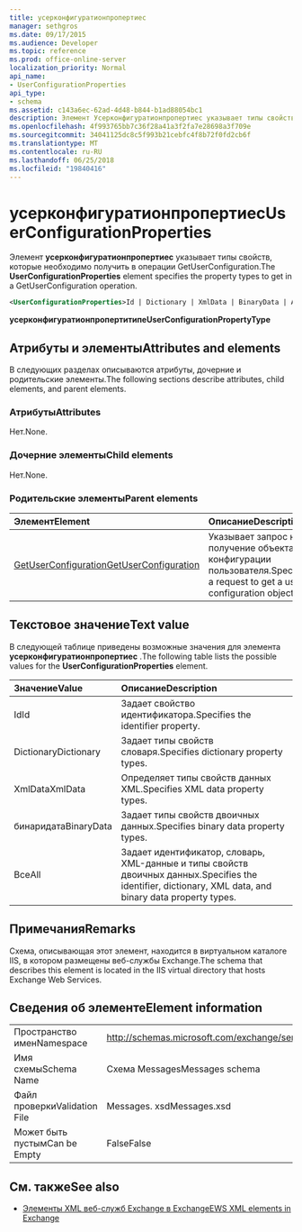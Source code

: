 ```yaml
---
title: усерконфигуратионпропертиес
manager: sethgros
ms.date: 09/17/2015
ms.audience: Developer
ms.topic: reference
ms.prod: office-online-server
localization_priority: Normal
api_name:
- UserConfigurationProperties
api_type:
- schema
ms.assetid: c143a6ec-62ad-4d48-b844-b1ad88054bc1
description: Элемент Усерконфигуратионпропертиес указывает типы свойств, которые необходимо получить в операции GetUserConfiguration.
ms.openlocfilehash: 4f993765bb7c36f28a41a3f2fa7e28698a3f709e
ms.sourcegitcommit: 34041125dc8c5f993b21cebfc4f8b72f0fd2cb6f
ms.translationtype: MT
ms.contentlocale: ru-RU
ms.lasthandoff: 06/25/2018
ms.locfileid: "19840416"
---
```

# <a name="userconfigurationproperties"></a><span data-ttu-id="6a5af-103">усерконфигуратионпропертиес</span><span class="sxs-lookup"><span data-stu-id="6a5af-103">UserConfigurationProperties</span></span>

<span data-ttu-id="6a5af-104">Элемент **усерконфигуратионпропертиес** указывает типы свойств, которые необходимо получить в операции GetUserConfiguration.</span><span class="sxs-lookup"><span data-stu-id="6a5af-104">The **UserConfigurationProperties** element specifies the property types to get in a GetUserConfiguration operation.</span></span> 
  
```xml
<UserConfigurationProperties>Id | Dictionary | XmlData | BinaryData | All</UserConfigurationProperties>
```

 <span data-ttu-id="6a5af-105">**усерконфигуратионпропертитипе**</span><span class="sxs-lookup"><span data-stu-id="6a5af-105">**UserConfigurationPropertyType**</span></span>
## <a name="attributes-and-elements"></a><span data-ttu-id="6a5af-106">Атрибуты и элементы</span><span class="sxs-lookup"><span data-stu-id="6a5af-106">Attributes and elements</span></span>

<span data-ttu-id="6a5af-107">В следующих разделах описываются атрибуты, дочерние и родительские элементы.</span><span class="sxs-lookup"><span data-stu-id="6a5af-107">The following sections describe attributes, child elements, and parent elements.</span></span>
  
### <a name="attributes"></a><span data-ttu-id="6a5af-108">Атрибуты</span><span class="sxs-lookup"><span data-stu-id="6a5af-108">Attributes</span></span>

<span data-ttu-id="6a5af-109">Нет.</span><span class="sxs-lookup"><span data-stu-id="6a5af-109">None.</span></span>
  
### <a name="child-elements"></a><span data-ttu-id="6a5af-110">Дочерние элементы</span><span class="sxs-lookup"><span data-stu-id="6a5af-110">Child elements</span></span>

<span data-ttu-id="6a5af-111">Нет.</span><span class="sxs-lookup"><span data-stu-id="6a5af-111">None.</span></span>
  
### <a name="parent-elements"></a><span data-ttu-id="6a5af-112">Родительские элементы</span><span class="sxs-lookup"><span data-stu-id="6a5af-112">Parent elements</span></span>

|<span data-ttu-id="6a5af-113">**Элемент**</span><span class="sxs-lookup"><span data-stu-id="6a5af-113">**Element**</span></span>|<span data-ttu-id="6a5af-114">**Описание**</span><span class="sxs-lookup"><span data-stu-id="6a5af-114">**Description**</span></span>|
|:-----|:-----|
|[<span data-ttu-id="6a5af-115">GetUserConfiguration</span><span class="sxs-lookup"><span data-stu-id="6a5af-115">GetUserConfiguration</span></span>](getuserconfiguration.md) <br/> |<span data-ttu-id="6a5af-116">Указывает запрос на получение объекта конфигурации пользователя.</span><span class="sxs-lookup"><span data-stu-id="6a5af-116">Specifies a request to get a user configuration object.</span></span>  <br/> |
   
## <a name="text-value"></a><span data-ttu-id="6a5af-117">Текстовое значение</span><span class="sxs-lookup"><span data-stu-id="6a5af-117">Text value</span></span>

<span data-ttu-id="6a5af-118">В следующей таблице приведены возможные значения для элемента **усерконфигуратионпропертиес** .</span><span class="sxs-lookup"><span data-stu-id="6a5af-118">The following table lists the possible values for the **UserConfigurationProperties** element.</span></span> 
  
|<span data-ttu-id="6a5af-119">**Значение**</span><span class="sxs-lookup"><span data-stu-id="6a5af-119">**Value**</span></span>|<span data-ttu-id="6a5af-120">**Описание**</span><span class="sxs-lookup"><span data-stu-id="6a5af-120">**Description**</span></span>|
|:-----|:-----|
|<span data-ttu-id="6a5af-121">Id</span><span class="sxs-lookup"><span data-stu-id="6a5af-121">Id</span></span>  <br/> |<span data-ttu-id="6a5af-122">Задает свойство идентификатора.</span><span class="sxs-lookup"><span data-stu-id="6a5af-122">Specifies the identifier property.</span></span>  <br/> |
|<span data-ttu-id="6a5af-123">Dictionary</span><span class="sxs-lookup"><span data-stu-id="6a5af-123">Dictionary</span></span>  <br/> |<span data-ttu-id="6a5af-124">Задает типы свойств словаря.</span><span class="sxs-lookup"><span data-stu-id="6a5af-124">Specifies dictionary property types.</span></span>  <br/> |
|<span data-ttu-id="6a5af-125">XmlData</span><span class="sxs-lookup"><span data-stu-id="6a5af-125">XmlData</span></span>  <br/> |<span data-ttu-id="6a5af-126">Определяет типы свойств данных XML.</span><span class="sxs-lookup"><span data-stu-id="6a5af-126">Specifies XML data property types.</span></span>  <br/> |
|<span data-ttu-id="6a5af-127">бинаридата</span><span class="sxs-lookup"><span data-stu-id="6a5af-127">BinaryData</span></span>  <br/> |<span data-ttu-id="6a5af-128">Задает типы свойств двоичных данных.</span><span class="sxs-lookup"><span data-stu-id="6a5af-128">Specifies binary data property types.</span></span>  <br/> |
|<span data-ttu-id="6a5af-129">Все</span><span class="sxs-lookup"><span data-stu-id="6a5af-129">All</span></span>  <br/> |<span data-ttu-id="6a5af-130">Задает идентификатор, словарь, XML-данные и типы свойств двоичных данных.</span><span class="sxs-lookup"><span data-stu-id="6a5af-130">Specifies the identifier, dictionary, XML data, and binary data property types.</span></span>  <br/> |
   
## <a name="remarks"></a><span data-ttu-id="6a5af-131">Примечания</span><span class="sxs-lookup"><span data-stu-id="6a5af-131">Remarks</span></span>

<span data-ttu-id="6a5af-132">Схема, описывающая этот элемент, находится в виртуальном каталоге IIS, в котором размещены веб-службы Exchange.</span><span class="sxs-lookup"><span data-stu-id="6a5af-132">The schema that describes this element is located in the IIS virtual directory that hosts Exchange Web Services.</span></span>
  
## <a name="element-information"></a><span data-ttu-id="6a5af-133">Сведения об элементе</span><span class="sxs-lookup"><span data-stu-id="6a5af-133">Element information</span></span>

|||
|:-----|:-----|
|<span data-ttu-id="6a5af-134">Пространство имен</span><span class="sxs-lookup"><span data-stu-id="6a5af-134">Namespace</span></span>  <br/> |http://schemas.microsoft.com/exchange/services/2006/messages  <br/> |
|<span data-ttu-id="6a5af-135">Имя схемы</span><span class="sxs-lookup"><span data-stu-id="6a5af-135">Schema Name</span></span>  <br/> |<span data-ttu-id="6a5af-136">Схема Messages</span><span class="sxs-lookup"><span data-stu-id="6a5af-136">Messages schema</span></span>  <br/> |
|<span data-ttu-id="6a5af-137">Файл проверки</span><span class="sxs-lookup"><span data-stu-id="6a5af-137">Validation File</span></span>  <br/> |<span data-ttu-id="6a5af-138">Messages. xsd</span><span class="sxs-lookup"><span data-stu-id="6a5af-138">Messages.xsd</span></span>  <br/> |
|<span data-ttu-id="6a5af-139">Может быть пустым</span><span class="sxs-lookup"><span data-stu-id="6a5af-139">Can be Empty</span></span>  <br/> |<span data-ttu-id="6a5af-140">False</span><span class="sxs-lookup"><span data-stu-id="6a5af-140">False</span></span>  <br/> |
   
## <a name="see-also"></a><span data-ttu-id="6a5af-141">См. также</span><span class="sxs-lookup"><span data-stu-id="6a5af-141">See also</span></span>



- [<span data-ttu-id="6a5af-142">Элементы XML веб-служб Exchange в Exchange</span><span class="sxs-lookup"><span data-stu-id="6a5af-142">EWS XML elements in Exchange</span></span>](ews-xml-elements-in-exchange.md)

